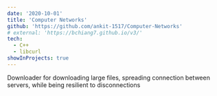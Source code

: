 ```yaml
---
date: '2020-10-01'
title: 'Computer Networks'
github: 'https://github.com/ankit-1517/Computer-Networks'
# external: 'https://bchiang7.github.io/v3/'
tech:
  - C++
  - libcurl
showInProjects: true
---
```


Downloader for downloading large files, spreading connection between servers, while being resilient to disconnections
